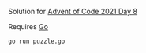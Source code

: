 Solution for [Advent of Code 2021 Day 8](https://adventofcode.com/2021/day/8)

Requires [Go](https://go.dev/doc/install)

```
go run puzzle.go
```